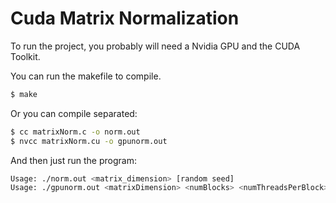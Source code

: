 # Cuda Matrix Normalization

To run the project, you probably will need a Nvidia GPU and the CUDA Toolkit.


You can run the makefile to compile.

```sh
$ make
```

Or you can compile separated:

```sh
$ cc matrixNorm.c -o norm.out
$ nvcc matrixNorm.cu -o gpunorm.out
```

And then just run the program:

```sh
Usage: ./norm.out <matrix_dimension> [random seed]
Usage: ./gpunorm.out <matrixDimension> <numBlocks> <numThreadsPerBlock> [randomSeed]
```
